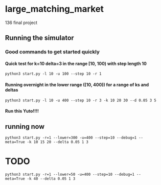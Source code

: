 # large_matching_market

136 final project

## Running the simulator

### Good commands to get started quickly

#### Quick test for k=10 delta=3 in the range [10, 100) with step length 10

`python3 start.py -l 10 -u 100 --step 10 -r 1`

#### Running overnight in the lower range ([10, 400)) for a range of ks and deltas

`python3 start.py -l 10 -u 400 --step 10 -r 3 -k 10 20 30 --d 0.05 3 5`

#### Run this Yuto!!!!
## running now
`python3 start.py -r=1 --lower=300 -u=400 --step=10 --debug=1 --meta=True -k 10 15 20 --delta 0.05 1 3`
# TODO
`python3 start.py -r=1 --lower=50 -u=400 --step=10 --debug=1 --meta=True -k 40 --delta 0.05 1 3`